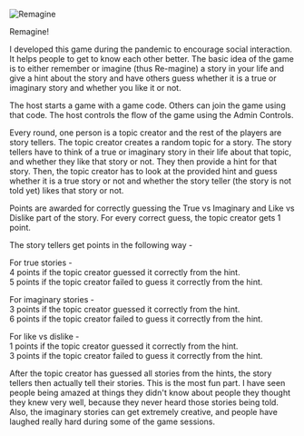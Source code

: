 ![Remagine](https://github.com/user-attachments/assets/b5f56f4c-aaaf-4a4d-a3fd-4b39193ccfa1)

Remagine! 

I developed this game during the pandemic to encourage social interaction. It helps people to get to know each other better. The basic idea of the game is to either remember or imagine (thus Re-magine) a story in your life and give a hint about the story and have others guess whether it is a true or imaginary story and whether you like it or not. 

The host starts a game with a game code. Others can join the game using that code. The host controls the flow of the game using the Admin Controls. 

Every round, one person is a topic creator and the rest of the players are story tellers. The topic creator creates a random topic for a story. The story tellers have to think of a true or imaginary story in their life about that topic, and whether they like that story or not. They then provide a hint for that story. Then, the topic creator has to look at the provided hint and guess whether it is a true story or not and whether the story teller (the story is not told yet) likes that story or not. 

Points are awarded for correctly guessing the True vs Imaginary and Like vs Dislike part of the story. For every correct guess, the topic creator gets 1 point. 

The story tellers get points in the following way - 

For true stories - <br />
4 points if the topic creator guessed it correctly from the hint. <br />
5 points if the topic creator failed to guess it correctly from the hint.

For imaginary stories - <br />
3 points if the topic creator guessed it correctly from the hint. <br />
6 points if the topic creator failed to guess it correctly from the hint.

For like vs dislike - <br />
1 points if the topic creator guessed it correctly from the hint. <br />
3 points if the topic creator failed to guess it correctly from the hint.

After the topic creator has guessed all stories from the hints, the story tellers then actually tell their stories. This is the most fun part. I have seen people being amazed at things they didn't know about people they thought they knew very well, because they never heard those stories being told. Also, the imaginary stories can get extremely creative, and people have laughed really hard during some of the game sessions.
